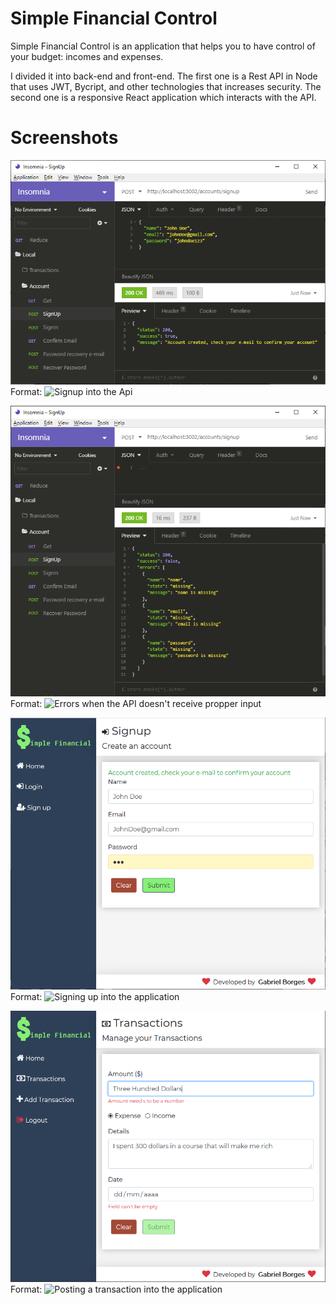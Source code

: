 # Simple Financial Control #
Simple Financial Control is an application that helps you to have control of your budget: incomes and expenses.

I divided it into back-end and front-end. The first one is a Rest API in Node that uses JWT, Bycript, and other technologies that increases security. The second one is a responsive React application which interacts with the API.

# Screenshots #

![api-signup](/screenshots/api-signup.png)
Format: ![Signup into the Api](url)

![api-signup-error](/screenshots/api-signup-error.png)
Format: ![Errors when the API doesn't receive propper input](url)

![frontend-signup](/screenshots/frontend-signup.png)
Format: ![Signing up into the application](url)

![frontend-transaction-post](/screenshots/frontend-transactions-post.png)
Format: ![Posting a transaction into the application](url)